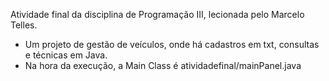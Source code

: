 Atividade final da disciplina de Programação III, lecionada pelo Marcelo Telles.

- Um projeto de gestão de veículos, onde há cadastros em txt, consultas e técnicas em Java.
- Na hora da execução, a Main Class é atividadefinal/mainPanel.java

